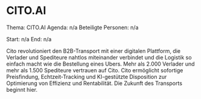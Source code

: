 # CITO.AI
Thema: CITO.AI
Agenda: n/a
Beteiligte Personen: n/a

Start: n/a
End: n/a

Cito revolutioniert den B2B-Transport mit einer digitalen Plattform, die Verlader und Spediteure nahtlos miteinander verbindet und die Logistik so einfach macht wie die Bestellung eines Ubers. Mehr als 2.000 Verlader und mehr als 1.500 Spediteure vertrauen auf Cito. Cito ermöglicht sofortige Preisfindung, Echtzeit-Tracking und KI-gestützte Disposition zur Optimierung von Effizienz und Rentabilität. Die Zukunft des Transports beginnt hier.
